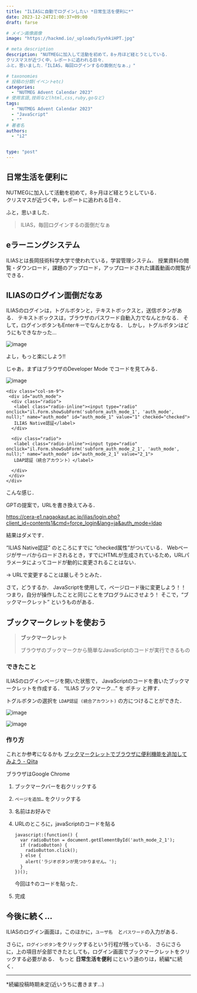 ```yaml
---
title: "ILIASに自動でログインしたい *日常生活を便利に*"
date: 2023-12-24T21:00:37+09:00
draft: farse

# メイン画像画像
image: "https://hackmd.io/_uploads/SyvhkiHPT.jpg"

# meta description
description: "NUTMEGに加入して活動を初めて，8ヶ月ほど経とうとしている．
クリスマスが近づく中，レポートに追われる日々．
ふと，思いました．「ILIAS，毎回ログインするの面倒だなぁ.」"

# taxonomies
# 投稿の分類(イベントetc)
categories:
  - "NUTMEG Advent Calendar 2023"
# 使用言語,技術など(html,css,ruby,goなど)
tags:
  - "NUTMEG Advent Calendar 2023"
  - "JavaScript"
  - ""
# 著者名
authors:
  - "i2"


type: "post"
---
```

## 日常生活を便利に

NUTMEGに加入して活動を初めて，8ヶ月ほど経とうとしている．</br>
クリスマスが近づく中，レポートに追われる日々．

ふと，思いました．

> ILIAS，毎回ログインするの面倒だなぁ

## eラーニングシステム

ILIASとは長岡技術科学大学で使われている，学習管理システム．
授業資料の閲覧・ダウンロード，課題のアップロード，アップロードされた講義動画の閲覧ができる．

## ILIASのログイン面倒だなあ

ILIASのログインは，トグルボタンと，テキストボックスと，送信ボタンがある．
テキストボックスは，ブラウザのパスワード自動入力でなんとかなる．
そして，ログインボタンもEnterキーでなんとかなる．
しかし，トグルボタンはどうにもできなかった…

![image](https://hackmd.io/_uploads/HJVsq5SDp.png)

よし，もっと楽にしよう!!

じゃあ，まずはブラウザのDeveloper Mode でコードを見てみる．

![image](https://hackmd.io/_uploads/BJO255BwT.png)

```
<div class="col-sm-9">
 <div id="auth_mode"> 
  <div class="radio">
   <label class="radio-inline"><input type="radio" onclick="il.Form.showSubForm('subform_auth_mode_1', 'auth_mode', null);" name="auth_mode" id="auth_mode_1" value="1" checked="checked">
   ILIAS Native認証</label>
  </div>
   
  <div class="radio">
   <label class="radio-inline"><input type="radio" onclick="il.Form.showSubForm('subform_auth_mode_2_1', 'auth_mode', null);" name="auth_mode" id="auth_mode_2_1" value="2_1">
   LDAP認証（統合アカウント）</label>
    
  </div>
 </div>
</div>

```

こんな感じ．

GPTの提案で，URLを書き換えてみる．

<https://cera-e1.nagaokaut.ac.jp/ilias/login.php?client_id=contents1&cmd=force_login&lang=ja&auth_mode=ldap>

結果はダメです．

“ILIAS Native認証” のところにすでに “checked属性”がついている．
Webページがサーバからロードされるとき，すでにHTMLが生成されているため，URLパラメータによってコードが動的に変更されることはない．

→ URLで変更することは厳しそうとみた．

さて，どうするか．
JavaScriptを使用して，ページロード後に変更しよう！！
つまり，自分が操作したことと同じことをプログラムにさせよう！
そこで，“ブックマークレット” というものがある．

## ブックマークレットを使おう

> **ブックマークレット**
>
> ブラウザのブックマークから簡単なJavaScriptのコードが実行できるもの
>

### できたこと

ILIASのログインページを開いた状態で，
JavaScriptのコードを書いたブックマークレットを作成する．
“ILIAS ブックマーク…” を ポチッ と押す．

トグルボタンの選択を `LDAP認証 (統合アカウント)`  の方につけることができた．

![image](https://hackmd.io/_uploads/SkDWjcrPT.png)

![image](https://hackmd.io/_uploads/SkTWscHv6.png)

### 作り方

これとか参考になるかも
[ブックマークレットでブラウザに便利機能を追加してみよう - Qiita](https://qiita.com/yusuke113/items/48afc10899287b169105)

ブラウザはGoogle Chrome

1. ブックマークバーを右クリックする
2. `ページを追加…` をクリックする
3. 名前はお好みで
4. URLのところに，javaScriptのコードを貼る

    ```
    javascript:(function() {
      var radioButton = document.getElementById('auth_mode_2_1');
      if (radioButton) {
        radioButton.click();
      } else {
        alert('ラジオボタンが見つかりません。');
      }
    })();
    ```

    今回は↑のコードを貼った．

5. 完成

## 今後に続く…

ILIASのログイン画面は，このほかに，`ユーザ名`　と`パスワード`の入力がある．

さらに，`ログインボタン`をクリックするという行程が残っている．
さらにさらに，上の項目が全部できたとしても，ログイン画面でブックマークレットをクリックする必要がある．
もっと **日常生活を便利** にという道のりは，続編*に続く．

---

*続編投稿時期未定(近いうちに書きます...)
